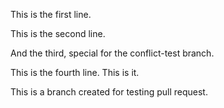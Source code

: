 This is the first line.

This is the second line.

And the third, special for the conflict-test branch.

This is the fourth line. This is it.

This is a branch created for testing pull request.